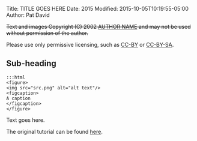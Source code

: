 Title: TITLE GOES HERE
Date: 2015
Modified: 2015-10-05T10:19:55-05:00
Author: Pat David


<del>Text and images Copyright (C) 2002 [AUTHOR NAME](mailto:AUTHOR@DOMAIN.NAME) and may not be used without permission of the author.</del>

Please use only permissive licensing, such as [CC-BY](http://creativecommons.org/licenses/by/4.0/) or [CC-BY-SA](http://creativecommons.org/licenses/by-sa/4.0/).

## Sub-heading

    :::html
    <figure>
    <img src="src.png" alt="alt text"/>
    <figcaption>
    A caption
    </figcaption>
    </figure>

Text goes here.

The original tutorial can be found [here](http://www.gimp.org/tutorials).


